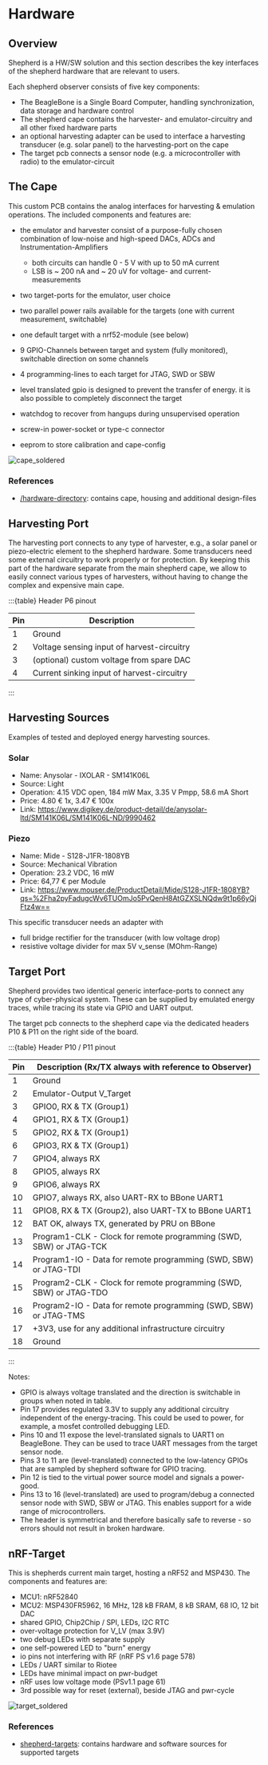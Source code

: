 # Hardware

## Overview

Shepherd is a HW/SW solution and this section describes the key interfaces of the shepherd hardware that are relevant to users.

Each shepherd observer consists of five key components:

- The BeagleBone is a Single Board Computer, handling synchronization, data storage and hardware control
- The shepherd cape contains the harvester- and emulator-circuitry and all other fixed hardware parts
- an optional harvesting adapter can be used to interface a harvesting transducer (e.g. solar panel) to the harvesting-port on the cape
- The target pcb connects a sensor node (e.g. a microcontroller with radio) to the emulator-circuit

## The Cape

This custom PCB contains the analog interfaces for harvesting & emulation operations. 
The included components and features are:

- the emulator and harvester consist of a purpose-fully chosen combination of low-noise and high-speed DACs, ADCs and Instrumentation-Amplifiers

  - both circuits can handle 0 - 5 V with up to 50 mA current
  - LSB is ~ 200 nA and ~ 20 uV for voltage- and current-measurements

- two target-ports for the emulator, user choice
- two parallel power rails available for the targets (one with current measurement, switchable)
- one default target with a nrf52-module (see below)
- 9 GPIO-Channels between target and system (fully monitored), switchable direction on some channels
- 4 programming-lines to each target for JTAG, SWD or SBW
- level translated gpio is designed to prevent the transfer of energy. it is also possible to completely disconnect the target
- watchdog to recover from hangups during unsupervised operation
- screw-in power-socket or type-c connector
- eeprom to store calibration and cape-config

![cape_soldered](../media_recap/cape_v24b_front_with_headers.jpg)

### References

- [/hardware-directory](https://github.com/orgua/shepherd/tree/main/hardware): contains cape, housing and additional design-files

## Harvesting Port

The harvesting port connects to any type of harvester, e.g., a solar panel or piezo-electric element to the shepherd hardware.
Some transducers need some external circuitry to work properly or for protection.
By keeping this part of the hardware separate from the main shepherd cape, we allow to easily connect various types of harvesters, without having to change the complex and expensive main cape.

:::{table} Header P6 pinout

| Pin | Description                                |
|-----|--------------------------------------------|
| 1   | Ground                                     |
| 2   | Voltage sensing input of harvest-circuitry |
| 3   | (optional) custom voltage from spare DAC   |
| 4   | Current sinking input of harvest-circuitry |
:::

## Harvesting Sources

Examples of tested and deployed energy harvesting sources.

### Solar

- Name: Anysolar - IXOLAR - SM141K06L
- Source: Light
- Operation: 4.15 VDC open, 184 mW Max, 3.35 V Pmpp, 58.6 mA Short
- Price: 4.80 € 1x, 3.47 € 100x
- Link: <https://www.digikey.de/product-detail/de/anysolar-ltd/SM141K06L/SM141K06L-ND/9990462>

### Piezo

- Name: Mide - S128-J1FR-1808YB
- Source: Mechanical Vibration
- Operation: 23.2 VDC, 16 mW
- Price: 64,77 € per Module
- Link: <https://www.mouser.de/ProductDetail/Mide/S128-J1FR-1808YB?qs=%2Fha2pyFadugcWv6TUOmJo5PvQenH8AtGZXSLNQdw9t1p66yQjFtz4w==>

This specific transducer needs an adapter with

- full bridge rectifier for the transducer (with low voltage drop)
- resistive voltage divider for max 5V v_sense (MOhm-Range)


## Target Port

Shepherd provides two identical generic interface-ports to connect any type of cyber-physical system. These can be supplied by emulated energy traces, while tracing its state via GPIO and UART output.

The target pcb connects to the shepherd cape via the dedicated headers P10 & P11 on the right side of the board.

:::{table} Header P10 / P11 pinout

| Pin | Description (Rx/TX always with reference to Observer)              |
|-----|--------------------------------------------------------------------|
| 1   | Ground                                                             |
| 2   | Emulator-Output V_Target                                           |
| 3   | GPIO0, RX & TX (Group1)                                            |
| 4   | GPIO1, RX & TX (Group1)                                            |
| 5   | GPIO2, RX & TX (Group1)                                            |
| 6   | GPIO3, RX & TX (Group1)                                            |
| 7   | GPIO4, always RX                                                   |
| 8   | GPIO5, always RX                                                   |
| 9   | GPIO6, always RX                                                   |
| 10  | GPIO7, always RX, also UART-RX to BBone UART1                      |
| 11  | GPIO8, RX & TX (Group2), also UART-TX to BBone UART1               |
| 12  | BAT OK, always TX, generated by PRU on BBone                       |
| 13  | Program1-CLK - Clock for remote programming (SWD, SBW) or JTAG-TCK |
| 14  | Program1-IO - Data for remote programming (SWD, SBW) or JTAG-TDI   |
| 15  | Program2-CLK - Clock for remote programming (SWD, SBW) or JTAG-TDO |
| 16  | Program2-IO - Data for remote programming (SWD, SBW) or JTAG-TMS   |
| 17  | +3V3, use for any additional infrastructure circuitry              |
| 18  | Ground                                                             |
:::

Notes:

- GPIO is always voltage translated and the direction is switchable in groups when noted in table.
- Pin 17 provides regulated 3.3V to supply any additional circuitry independent of the energy-tracing. This could be used to power, for example, a mosfet controlled debugging LED.
- Pins 10 and 11 expose the level-translated signals to UART1 on BeagleBone. They can be used to trace UART messages from the target sensor node.
- Pins 3 to 11 are (level-translated) connected to the low-latency GPIOs that are sampled by shepherd software for GPIO tracing.
- Pin 12 is tied to the virtual power source model and signals a power-good.
- Pins 13 to 16 (level-translated) are used to program/debug a connected sensor node with SWD, SBW or JTAG. This enables support for a wide range of microcontrollers.
- The header is symmetrical and therefore basically safe to reverse - so errors should not result in broken hardware.

## nRF-Target

This is shepherds current main target, hosting a nRF52 and MSP430. 
The components and features are:

- MCU1: nRF52840
- MCU2: MSP430FR5962, 16 MHz, 128 kB FRAM, 8 kB SRAM, 68 IO, 12 bit DAC
- shared GPIO, Chip2Chip / SPI, LEDs, I2C RTC
- over-voltage protection for V_LV (max 3.9V)
- two debug LEDs with separate supply
- one self-powered LED to "burn" energy
- io pins not interfering with RF (nRF PS v1.6 page 578)
- LEDs / UART similar to Riotee
- LEDs have minimal impact on pwr-budget
- nRF uses low voltage mode (PSv1.1 page 61)
- 3rd possible way for reset (external), beside JTAG and pwr-cycle

![target_soldered](../media_recap/target_nRF_FRAM_v1.0_front_with_header.jpg)

### References

- [shepherd-targets](https://github.com/orgua/shepherd-targets): contains hardware and software sources for supported targets
